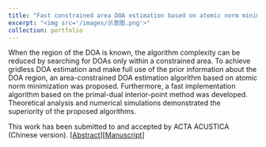 ```yaml
---
title: "Fast constrained area DOA estimation based on atomic norm minimization"
excerpt: "<img src='/images/示意图.png'>"
collection: portfolio
---
```


When the region of the DOA is known, the algorithm complexity can be reduced by searching for DOAs only
within a constrained area. To achieve gridless DOA estimation and make full use of the prior information
about the DOA region, an area-constrained DOA estimation algorithm based on atomic norm minimization was
proposed. Furthermore, a fast implementation algorithm based on the primal-dual interior-point method
was developed. Theoretical analysis and numerical simulations demonstrated the superiority of the proposed
algorithms.

This work has been submitted to and accepted by ACTA ACUSTICA (Chinese version). [[Abstract](https://zjmv5.github.io/publication/CAANM)][[Manuscript](https://zjmv5.github.io/files/2025093-E1.pdf)]
